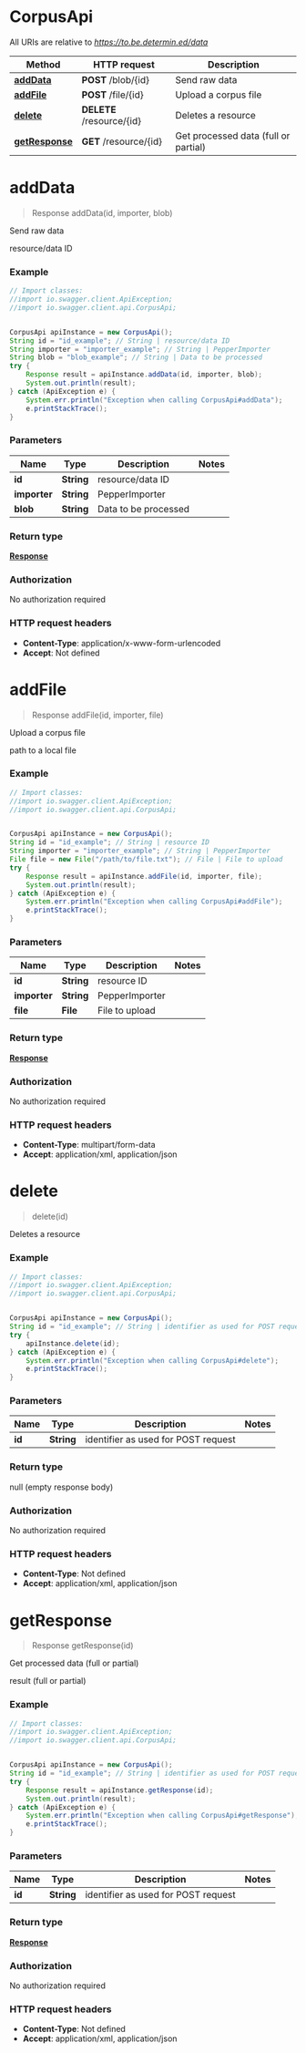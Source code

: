 # CorpusApi

All URIs are relative to *https://to.be.determin.ed/data*

Method | HTTP request | Description
------------- | ------------- | -------------
[**addData**](CorpusApi.md#addData) | **POST** /blob/{id} | Send raw data
[**addFile**](CorpusApi.md#addFile) | **POST** /file/{id} | Upload a corpus file
[**delete**](CorpusApi.md#delete) | **DELETE** /resource/{id} | Deletes a resource
[**getResponse**](CorpusApi.md#getResponse) | **GET** /resource/{id} | Get processed data (full or partial)


<a name="addData"></a>
# **addData**
> Response addData(id, importer, blob)

Send raw data

resource/data ID

### Example
```java
// Import classes:
//import io.swagger.client.ApiException;
//import io.swagger.client.api.CorpusApi;


CorpusApi apiInstance = new CorpusApi();
String id = "id_example"; // String | resource/data ID
String importer = "importer_example"; // String | PepperImporter
String blob = "blob_example"; // String | Data to be processed
try {
    Response result = apiInstance.addData(id, importer, blob);
    System.out.println(result);
} catch (ApiException e) {
    System.err.println("Exception when calling CorpusApi#addData");
    e.printStackTrace();
}
```

### Parameters

Name | Type | Description  | Notes
------------- | ------------- | ------------- | -------------
 **id** | **String**| resource/data ID |
 **importer** | **String**| PepperImporter |
 **blob** | **String**| Data to be processed |

### Return type

[**Response**](Response.md)

### Authorization

No authorization required

### HTTP request headers

 - **Content-Type**: application/x-www-form-urlencoded
 - **Accept**: Not defined

<a name="addFile"></a>
# **addFile**
> Response addFile(id, importer, file)

Upload a corpus file

path to a local file

### Example
```java
// Import classes:
//import io.swagger.client.ApiException;
//import io.swagger.client.api.CorpusApi;


CorpusApi apiInstance = new CorpusApi();
String id = "id_example"; // String | resource ID
String importer = "importer_example"; // String | PepperImporter
File file = new File("/path/to/file.txt"); // File | File to upload
try {
    Response result = apiInstance.addFile(id, importer, file);
    System.out.println(result);
} catch (ApiException e) {
    System.err.println("Exception when calling CorpusApi#addFile");
    e.printStackTrace();
}
```

### Parameters

Name | Type | Description  | Notes
------------- | ------------- | ------------- | -------------
 **id** | **String**| resource ID |
 **importer** | **String**| PepperImporter |
 **file** | **File**| File to upload |

### Return type

[**Response**](Response.md)

### Authorization

No authorization required

### HTTP request headers

 - **Content-Type**: multipart/form-data
 - **Accept**: application/xml, application/json

<a name="delete"></a>
# **delete**
> delete(id)

Deletes a resource



### Example
```java
// Import classes:
//import io.swagger.client.ApiException;
//import io.swagger.client.api.CorpusApi;


CorpusApi apiInstance = new CorpusApi();
String id = "id_example"; // String | identifier as used for POST request
try {
    apiInstance.delete(id);
} catch (ApiException e) {
    System.err.println("Exception when calling CorpusApi#delete");
    e.printStackTrace();
}
```

### Parameters

Name | Type | Description  | Notes
------------- | ------------- | ------------- | -------------
 **id** | **String**| identifier as used for POST request |

### Return type

null (empty response body)

### Authorization

No authorization required

### HTTP request headers

 - **Content-Type**: Not defined
 - **Accept**: application/xml, application/json

<a name="getResponse"></a>
# **getResponse**
> Response getResponse(id)

Get processed data (full or partial)

result (full or partial)

### Example
```java
// Import classes:
//import io.swagger.client.ApiException;
//import io.swagger.client.api.CorpusApi;


CorpusApi apiInstance = new CorpusApi();
String id = "id_example"; // String | identifier as used for POST request
try {
    Response result = apiInstance.getResponse(id);
    System.out.println(result);
} catch (ApiException e) {
    System.err.println("Exception when calling CorpusApi#getResponse");
    e.printStackTrace();
}
```

### Parameters

Name | Type | Description  | Notes
------------- | ------------- | ------------- | -------------
 **id** | **String**| identifier as used for POST request |

### Return type

[**Response**](Response.md)

### Authorization

No authorization required

### HTTP request headers

 - **Content-Type**: Not defined
 - **Accept**: application/xml, application/json

